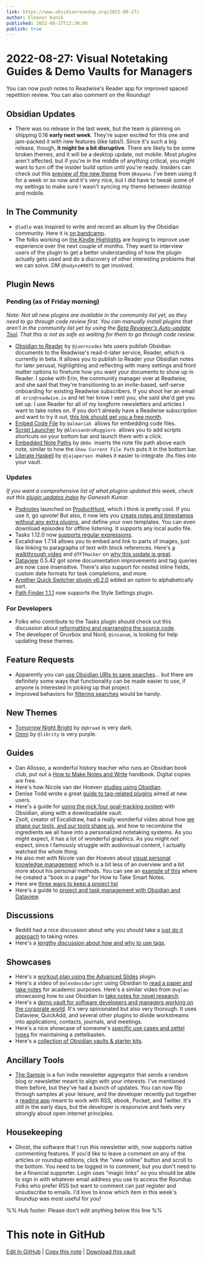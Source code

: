 ```yaml
---
link: https://www.obsidianroundup.org/2022-08-27/
author: Eleanor Konik
published: 2022-08-27T12:30:05
publish: true
---
```


# 2022-08-27: Visual Notetaking Guides & Demo Vaults for Managers
You can now push notes to Readwise's Reader app for improved spaced repetition review. You can also comment on the Roundup!

## 

## Obsidian Updates

* There was no release in the last week, but the team is planning on shipping 0.16 __early next week__. They're super excited for this one and jam-packed it with new features (like tabs!). Since it's such a big release, though, __it might be a bit disruptive__. There are likely to be some broken themes, and it will be a desktop update, not mobile. Most _plugins_ aren't affected, but if you're in the middle of anything critical, you might want to turn off the insider build option until you're ready. Insiders can check out this [preview of the new theme](https://discord.com/channels/686053708261228577/716028884885307432/1012786039624040518) from `@kepano`. I've been using it for a week or so now and it's very nice, but I did have to tweak some of my settings to make sure I wasn't syncing my theme between desktop and mobile.

## In The Community

* `@ladle` was inspired to write and record an album by the Obsidian community. Here it is [on bandcamp](https://ajrn.bandcamp.com/album/note-to-self-2).
* The folks working on [the Kindle Highlights](https://github.com/hadynz/obsidian-kindle-plugin) are hoping to improve user experience over the next couple of months. They want to interview users of the plugin to get a better understanding of how the plugin actually gets used and do a discovery of other interesting problems that we can solve. DM `@hadynz#0075` to get involved.

## Plugin News

### Pending (as of Friday morning)

_Note: Not all new plugins are available in the community list yet, as they need to go through code review first. You can manually install plugins that aren't in the community list yet by using the [Beta Reviewer's Auto-update Tool](https://github.com/TfTHacker/obsidian42-brat). That this is not as safe as waiting for them to go through code review._

* [Obsidian to Reader](https://github.com/joerncodes/obsidian-readwise-reader) by `@joerncodes` lets users publish Obsidian documents to the Readwise's read-it-later service, Reader, which is currently in beta. It allows you to publish to Reader your Obsidian notes for later perusal, highlighting and reflecting with many settings and front matter options to finetune how you want your documents to show up in Reader. I spoke with Erin, the community manager over at Readwise, and she said that they're transitioning to an invite-based, self-serve onboarding for existing Readwise subscribers. If you shoot her an email at  `erin@readwise.io` and let her know I sent you, she said she'd get you set up. I use Reader for all of my longform newsletters and articles I want to take notes on. If you don't already have a Readwise subscription and want to try it out, [this link should get you a free month](https://readwise.io/i/ac9).
* [Embed Code File](https://github.com/almariah/embed-code-file) by `@almariah`  allows for embedding code files.
* [Script Launcher](https://github.com/AlessandroRuggiero/script-launcher) by `@AlessandroRuggiero`  allows you to add scripts shortcuts on your bottom bar and launch them with a click.
* [Embedded Note Paths](https://github.com/b0o/obsidian-embedded-note-paths) by `@b0o`  inserts the note file path above each note, similar to how the `Show Current File Path` puts it in the bottom bar.
* [Literate Haskell](https://github.com/jajaperson/obsidian-literate-haskell) by `@jajaperson`  makes it easier to integrate .lhs files into your vault.

### Updates

_If you want a comprehensive list of what plugins updated this week, check out this [plugin updates index](https://obsidian-plugin-stats.vercel.app/updates) by Ganessh Kumar._

* [Podnotes](https://github.com/chhoumann/PodNotes) launched on [ProductHunt](https://www.producthunt.com/posts/podnotes), which I think is pretty cool. If you use it, go upvote! But also, it now lets you [create notes and timestamps without any extra plugins](https://twitter.com/chrisbbh/status/1562811601756909569), and define your own templates. You can even download episodes for offline listening. It supports any local audio file.
* Tasks 1.12.0 now [supports regular expressions](https://obsidian-tasks-group.github.io/obsidian-tasks/queries/regular-expressions/).
* Excalidraw 1.7.14 allows you to embed and link to parts of images, just like linking to paragraphs of text with block references. Here's [a walkthrough video](https://youtu.be/yZQoJg2RCKI) and `@TFTHacker` on [why this update is great](https://twitter.com/TfTHacker/status/1561360717638316032).
* [Dataview](https://github.com/blacksmithgu/obsidian-dataview) 0.5.42 got some documentation improvements and tag queries are now case insensitive. There's also support for nested inline fields, custom date formats for task completions, and more.
* [Another Quick Switcher plugin v6.2.0](https://github.com/tadashi-aikawa/obsidian-another-quick-switcher/releases/tag/6.2.0) added an option to alphabetically sort.
* [Path Finder 1.1.1](https://github.com/jerrywcy/obsidian-path-finder) now supports the Style Settings plugin.

### For Developers

* Folks who contribute to the Tasks plugin should check out this discussion about [reformatting and rearranging the source code](https://github.com/obsidian-tasks-group/obsidian-tasks/discussions/1052).
* The developer of Gruvbox and Nord, `@insanum`, is looking for help updating these themes.

## Feature Requests

* Apparently you can [use Obsidian URIs to save searches](https://forum.obsidian.md/t/creating-links-for-saved-searches-in-notes/42337/2)... but there are definitely some ways that functionality can be made easier to use, if anyone is interested in picking up that project.
* Improved behaviors for [filtering searches](https://forum.obsidian.md/t/filter-tags-list-in-tag-pane-when-choosing-tags/12352) would be handy.

## New Themes

* [Tomorrow Night Bright](https://github.com/gbraad/obsidian-tomorrow-night-bright-theme) by `@gbraad` is very dark.
* [Omni](https://github.com/librity/omni-obsidian) by `@librity` is very purple.

## Guides

* Dan Allosso, a wonderful history teacher who runs an Obsidian book club, put out a [How to Make Notes and Write](https://boffosocko.com/2022/08/02/how-to-make-notes-and-write-a-handbook-by-dan-allosso-and-s-f-allosso/) handbook. Digital copies are free.
* Here's how Nicole van der Hoeven [studies using Obsidian](https://www.youtube.com/watch?v=FAy9ZWaHSIw).
* Denise Todd wrote a great [guide to tag-related plugins](https://denisetodd.medium.com/two-obsidian-plugins-youll-wonder-how-you-lived-without-ea135c664d62) aimed at new users.
* Here's a guide for [using the pick four goal-tracking system](https://thebuccaneersbounty.wordpress.com/2022/08/24/how-to-use-pick-four-to-track-goals-and-habits-in-obsidian/) with Obsidian, along with a downloadable vault.
* Zsolt, creator of Excalidraw, had a really wonderful video about how [we shape our tools, and our tools shape us](https://www.youtube.com/watch?v=AtdAAD47aQY), and how to recombine the ingredients we all have into a personalized notetaking systems. As you might expect, it has a lot of wonderful graphics. As you might _not_ expect, since I famously struggle with audiovisual content, I actually watched the whole thing.
* He also met with Nicole van der Hoeven about [visual personal knowledge management](https://www.youtube.com/watch?v=fXGcOWycgG4) which is a bit less of an overview and a bit more about his personal methods. You can see an [example of this](https://www.youtube.com/watch?v=o49C8jQIsvs) where he created a "book in a page" for How to Take Smart Notes.
* Here are [three ways to keep a project list](https://iwannabemewhenigrowup.medium.com/three-ways-to-keep-a-project-list-in-obsidian-23b34959e697)
* Here's a guide to [project and task management with Obsidian and Dataview](https://mostlymaths.net/2022/08/obsidian-task-management.html/).

## Discussions

* Reddit had a nice discussion about why you should take a [just do it approach](https://www.reddit.com/r/ObsidianMD/comments/wwlgex/stop_looking_for_structure/) to taking notes.
* Here's a [lengthy discussion about how and why to use tags](https://www.reddit.com/r/ObsidianMD/comments/wu84x2/can_you_guys_explain_what_value_do_tags_bring_and/).

## Showcases

* Here's a [workout plan using the Advanced Slides](https://mszturc.github.io/obsidian-advanced-slides/examples/) plugin.
* Here's a video of `@alexdavidwright` using Obsidian to [read a paper and take notes](https://www.loom.com/share/47baf93fe0464d239f1574e36e3380df) for academic purposes. Here's a similar video from `@vglau` showcasing how to use Obsidian to [take notes for novel research](https://www.youtube.com/watch?v=eIjRsgcCaWI).
* Here's a [demo vault for software developers and managers working on the corporate world](https://github.com/cuken/obsidian-weave). It's very opinionated but also very thorough. It uses Dataview, QuickAdd, and several other plugins to divide workstreams into applications, contacts, journals, and meetings.
* Here's a nice showcase of someone's [specific use cases and zettel types](https://forum.toolsforthought.io/t/my-specific-use-cases-and-zettel-types/60) for maintaining a zettelkasten.
* Here's a [collection of Obsidian vaults & starter kits](https://twitter.com/rsims/status/1556333756910288896).

## Ancillary Tools

* [The Sample](https://thesample.ai/?ref=9937) is a fun indie newsletter aggregator that sends a random blog or newsletter meant to align with your interests. I've mentioned them before, but they've had a bunch of updates. You can now flip through samples at your leisure, and the developer recently put together a [reading app](https://yakread.com/) meant to work with RSS, ebook, Pocket, and Twitter. It's still in the early days, but the developer is responsive and feels very strongly about open internet principles.

## Housekeeping

* Ghost, the software that I run this newsletter with, now supports native commenting features. If you'd like to leave a comment on any of the articles or roundup editions, click the "view online" button and scroll to the bottom. You need to be logged in to comment, but you don't need to be a financial supporter. Login uses "magic links" so you should be able to sign in with whatever email address you use to access the Roundup. Folks who prefer RSS but want to comment can just register and unsubscribe to emails. I'd love to know which item in this week's Roundup was most useful for you!

%% Hub footer: Please don't edit anything below this line %%

# This note in GitHub

<span class="git-footer">[Edit In GitHub](https://github.dev/obsidian-community/obsidian-hub/blob/main/01%20-%20Community/Obsidian%20Roundup/2022-08-27%20Visual%20Notetaking%20Guides%20%26%20Demo%20Vaults%20for%20Managers.md "git-hub-edit-note") | [Copy this note](https://raw.githubusercontent.com/obsidian-community/obsidian-hub/main/01%20-%20Community/Obsidian%20Roundup/2022-08-27%20Visual%20Notetaking%20Guides%20%26%20Demo%20Vaults%20for%20Managers.md "git-hub-copy-note") | [Download this vault](https://github.com/obsidian-community/obsidian-hub/archive/refs/heads/main.zip "git-hub-download-vault") </span>
